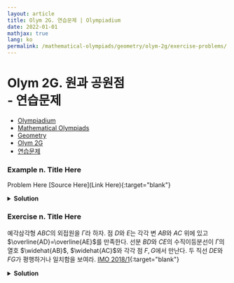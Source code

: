 ```yaml
---
layout: article
title: Olym 2G. 연습문제 | Olympiadium
date: 2022-01-01
mathjax: true
lang: ko
permalink: /mathematical-olympiads/geometry/olym-2g/exercise-problems/
---
```

# Olym 2G. 원과 공원점 <br> <ssup> - 연습문제</ssup>

<ul class="breadcrumb">
	<li><a href="{{ site.url }}">Olympiadium</a></li> 
	<li><a href="{{ site.url }}mathematical-olympiads/">Mathematical Olympiads</a></li> 
	<li><a href="{{ site.url }}mathematical-olympiads/geometry/">Geometry</a></li> 
	<li><a href="{{ site.url }}mathematical-olympiads/geometry/olym-2g/">Olym 2G</a></li> 
	<li><a href="{{ site.url }}mathematical-olympiads/geometry/olym-2g/exercise-problems/">연습문제</a></li>
</ul>

### Example n. Title Here
<skyblueboard> Problem Here </skyblueboard>
[Source Here](Link Here){:target="blank"}
<pinkborder><details>
<summary><b>Solution</b></summary>
Solution Here. 
</details></pinkborder>

### Exercise n. Title Here
<skyblueboard> 예각삼각형 $ABC$의 외접원을 $\Gamma$라 하자. 점 $D$와 $E$는 각각 변 $AB$와 $AC$ 위에 있고 $\overline{AD}=\overline{AE}$를 만족한다. 선분 $BD$와 $CE$의 수직이등분선이 $\Gamma$의 열호 $\widehat{AB}$, $\widehat{AC}$와 각각 점 $F, G$에서 만난다. 두 직선 $DE$와 $FG$가 평행하거나 일치함을 보여라. </skyblueboard>
[IMO 2018/1](https://artofproblemsolving.com/community/c6h1670580p10626500){:target="blank"}
<pinkborder><details>
<summary><b>Solution</b></summary>
Solution Here. 
</details></pinkborder>

